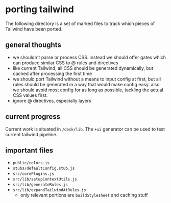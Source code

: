 # porting tailwind
The following directory is a set of marked files to track which pieces of
Tailwind have been ported.

## general thoughts
- we shouldn't parse or process CSS. instead we should offer gates which
  can produce similar CSS to @ rules and directives
- like current Tailwind, all CSS should be generated dynamically, but 
  cached after processing the first time
- we should port Tailwind without a means to input config at first, but
  all rules should be generated in a way that would make config easy.
  also we should avoid most config for as long as possible, tackling the 
  actual CSS values first.
- ignore @ directives, especially layers

## current progress
Current work is situated in `/desk/lib`. The `+ui` generator can be used
to test current tailwind pipeline.

## important files
- `public/colors.js`
- `stubs/defaultConfig.stub.js`
- `src/corePlugins.js`
- `src/lib/setupContextUtils.js`
- `src/lib/generateRules.js`
- `src/lib/expandTailwindAtRules.js`
  - only relevant portions are `buildStylesheet` and caching stuff